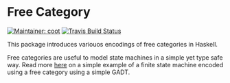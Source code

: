 # Free Category
[![Maintainer: coot](https://img.shields.io/badge/maintainer-coot-lightgrey.svg)](http://github.com/coot)
[![Travis Build Status](https://travis-ci.org/coot/free-category.svg?branch=master)](https://travis-ci.org/coot/free-category)

This package introduces variouos encodings of free categories in Haskell.

Free categories are useful to model state machines in a simple yet type safe
way.  Read more [here](https://coot.me/posts/finite-state-machines.html) on
a simple example of a finite state machine encoded using a free category using
a simple GADT.
